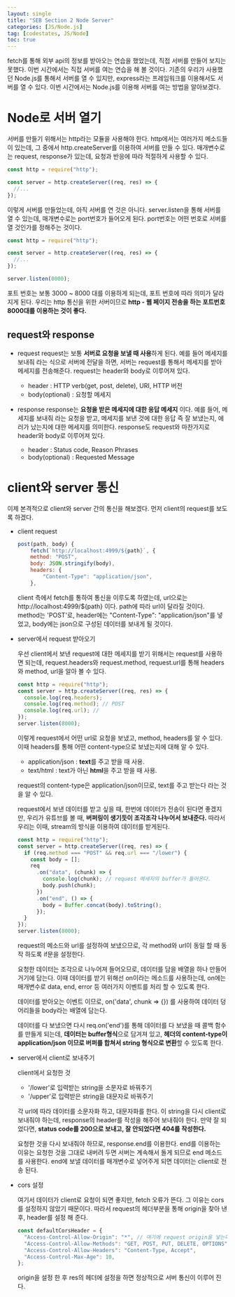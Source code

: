 ```yaml
---
layout: single
title: "SEB Section 2 Node Server"
categories: [JS/Node.js]
tag: [codestates, JS/Node]
toc: true
---
```


fetch를 통해 외부 api의 정보를 받아오는 연습을 했었는데, 직접 서버를 만들어 보지는 못했다. 이번 시간에서는 직접 서버를 여는 연습을 해 볼 것이다.
기존의 우리가 사용했던 Node.js를 통해서 서버를 열 수 있지만, express라는 프레임워크를 이용해서도 서버를 열 수 있다. 이번 시간에서는 Node.js를 이용해 서버를 여는 방법을 알아보겠다.

# Node로 서버 열기

서버를 만들기 위해서는 http라는 모듈을 사용해야 한다. http에서는 여러가지 메소드들이 있는데, 그 중에서 http.createServer를 이용하여 서버를 만들 수 있다. 매개변수로는 request, response가 있는데, 요청과 반응에 따라 적절하게 사용할 수 있다.

```js
const http = require("http");

const server = http.createServer((req, res) => {
  //...
});
```

이렇게 서버를 만들었는데, 아직 서버를 연 것은 아니다. server.listen을 통해 서버를 열 수 있는데, 매개변수로는 port번호가 들어오게 된다. port번호는 어떤 번호로 서버를 열 것인가를 정해주는 것이다.

```js
const http = require("http");

const server = http.createServer((req, res) => {
  //...
});

server.listen(8000);
```

포트 번호는 보통 3000 ~ 8000 대를 이용하게 되는데, 포트 번호에 따라 의미가 달라지게 된다. 우리는 http 통신을 위한 서버이므로 **http - 웹 페이지 전송을 하는 포트번호 8000대를 이용하는 것이 좋다.**

## request와 response

- request
  request는 보통 **서버로 요청을 보낼 때 사용**하게 된다. 예를 들어 메세지를 보내줘 라는 식으로 서버에 전달을 하면, 서버는 request를 통해서 메세지를 받아 메세지를 전송해준다. request는 header와 body로 이루어져 있다.

  - header : HTTP verb(get, post, delete), URI, HTTP 버전
  - body(optional) : 요청할 메세지

- response
  response는 **요청을 받은 메세지에 대한 응답 메세지** 이다. 예를 들어, 메세지를 보내줘 라는 요청을 받고, 메세지를 보낸 것에 대한 응답 즉 잘 보냈는지, 에러가 났는지에 대한 메세지를 의미한다.
  response도 request와 마찬가지로 header와 body로 이루어져 있다.

  - header : Status code, Reason Phrases
  - body(optional) : Requested Message

# client와 server 통신

이제 본격적으로 client와 server 간의 통신을 해보겠다. 먼저 client의 request를 보도록 하겠다.

- client request

  ```js
  post(path, body) {
      fetch(`http://localhost:4999/${path}`, {
      method: "POST",
      body: JSON.stringify(body),
      headers: {
          "Content-Type": "application/json",
      },
  ```

  client 측에서 fetch를 통하여 통신을 이루도록 하였는데, url으로는 http://localhost:4999/${path} 이다. path에 따라 url이 달라질 것이다. method는 'POST'로, header에는 "Content-Type": "application/json"를 넣었고, body에는 json으로 구성된 데이터를 보내게 될 것이다.

- server에서 request 받아오기

  우선 client에서 보낸 request에 대한 메세지를 받기 위해서는 request를 사용하면 되는데, request.headers와 request.method, request.url를 통해 headers와 method, url을 알아 볼 수 있다.

  ```js
  const http = require("http");
  const server = http.createServer((req, res) => {
    console.log(req.headers);
    console.log(req.method); // POST
    console.log(req.url); //
  });
  server.listen(8000);
  ```

  이렇게 request에서 어떤 url로 요청을 보냈고, method, headers를 알 수 있다. 이때 headers를 통해 어떤 content-type으로 보냈는지에 대해 알 수 있다.

  - application/json : **text**를 주고 받을 때 사용.
  - text/html : text가 아닌 **html**을 주고 받을 때 사용.

  request의 content-type은 application/json이므로, text를 주고 받는다 라는 것을 알 수 있다.

  request에서 보낸 데이터를 받고 싶을 때, 한번에 데이터가 전송이 된다면 좋겠지만, 우리가 유튜브를 볼 때, **버퍼링이 생기듯이 조각조각 나누어서 보내준다.** 따라서 우리는 이때, stream의 방식을 이용하여 데이터를 받게된다.

  ```js
  const http = require("http");
  const server = http.createServer((req, res) => {
    if (req.method === "POST" && req.url === "/lower") {
      const body = [];
      req
        .on("data", (chunk) => {
          console.log(chunk); // request 메세지의 buffer가 들어온다.
          body.push(chunk);
        })
        .on("end", () => {
          body = Buffer.concat(body).toString();
        });
    }
  });
  server.listen(8000);
  ```

  request의 메소드와 url를 설정하여 보냈으므로, 각 method와 url이 동일 할 때 동작 하도록 if문을 설정한다.

  요청한 데이터는 조각으로 나누어져 들어오므로, 데이터를 담을 배열을 하나 만들어 거기에 담는다. 이때 데이터를 받기 위해선 on이라는 메소드를 사용하는데, on에는 매개변수로 data, end, error 등 여러가지 이벤트를 처리 할 수 있도록 한다.

  데이터를 받아오는 이벤트 이므로, on('data', chunk => {}) 를 사용하여 데이터 덩어리들을 body라는 배열에 담는다.

  데이터를 다 보냈으면 다시 req.on('end')를 통해 데이터를 다 보냈을 때 콜백 함수를 만들게 되는데, **데이터는 buffer형식**으로 담겨져 있고, **헤더의 content-type이 application/json 이므로 버퍼를 합쳐서 string 형식으로 변환**할 수 있도록 한다.

- server에서 client로 보내주기

  client에서 요청한 것

  - '/lower'로 입력받는 string을 소문자로 바꿔주기
  - '/upper'로 입력받은 string을 대문자로 바꿔주기

  각 url에 따라 데이터를 소문자화 하고, 대문자화를 한다. 이 string을 다시 client로 보내줘야 하는데, response의 header를 작성을 해주어 보내줘야 한다. 만약 잘 되었다면, **status code를 200으로 보내고, 잘 안되었다면 404를 작성한다.**

  요청한 것을 다시 보내줘야 하므로, response.end를 이용한다. end를 이용하는 이유는 요청한 것을 그대로 내버려 두면 서버는 계속해서 돌게 되므로 end 메소드를 사용한다. end에 보낼 데이터를 매개변수로 넣어주게 되면 데이터는 client로 전송 된다.

- cors 설정

  여기서 데이터가 client로 요청이 되면 좋지만, fetch 오류가 뜬다.
  그 이유는 cors를 설정하지 않았기 때문이다. 따라서 request의 헤더부분을 통해 origin을 찾아 낸 후, header를 설정 해 준다.

  ```js
  const defaultCorsHeader = {
    "Access-Control-Allow-Origin": "*", // 여기에 request origin을 넣는다.
    "Access-Control-Allow-Methods": "GET, POST, PUT, DELETE, OPTIONS",
    "Access-Control-Allow-Headers": "Content-Type, Accept",
    "Access-Control-Max-Age": 10,
  };
  ```

  origin을 설정 한 후 res의 헤더에 설정을 하면 정상적으로 서버 통신이 이루어 진다.
